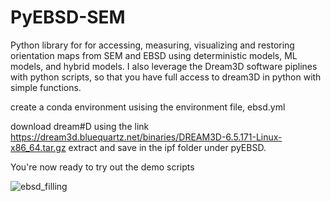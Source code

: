 # PyEBSD-SEM
Python library for for accessing, measuring, visualizing and restoring orientation maps from SEM and EBSD using deterministic models, ML models, and hybrid models. I also leverage the Dream3D software piplines with python scripts, so that you have full access to dream3D in python with simple functions.


create a conda environment usising the environment file, ebsd.yml

download dream#D using the link 
https://dream3d.bluequartz.net/binaries/DREAM3D-6.5.171-Linux-x86_64.tar.gz
extract and save in the ipf folder under pyEBSD.

You're now ready to try out the demo scripts


![ebsd_filling](https://github.com/emmanuelatindama/PyEBSD-SEM/assets/44306325/f39969b4-8b6b-4185-b629-4e2beb06dd48)
